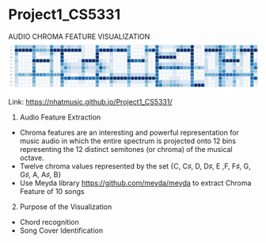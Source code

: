 # Project1_CS5331
AUDIO CHROMA FEATURE VISUALIZATION
![Alt text](https://github.com/Nhatmusic/Project1_CS5331/blob/master/image.jpg?raw=true "Title")
Link: https://nhatmusic.github.io/Project1_CS5331/
1. Audio Feature Extraction
- Chroma features are an interesting and powerful representation for music audio in which the entire spectrum is projected onto 12 bins     representing the 12 distinct semitones (or chroma) of the musical octave.
- Twelve chroma values represented by the set
  {C, C♯, D, D♯, E ,F, F♯, G, G♯, A, A♯, B}
- Use Meyda library https://github.com/meyda/meyda to extract Chroma Feature of 10 songs

2. Purpose of the Visualization
- Chord recognition
- Song Cover Identification


